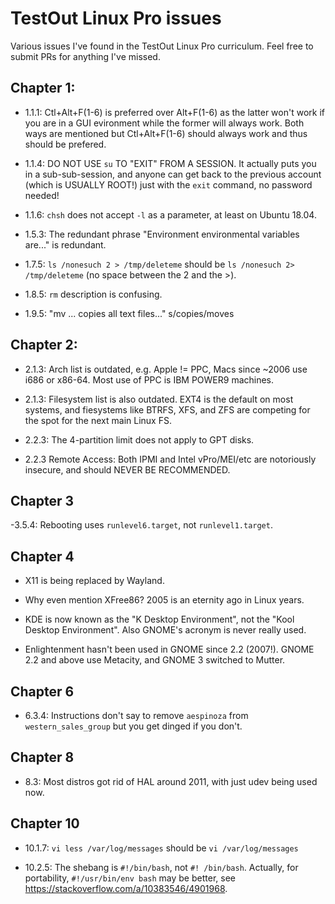 # TestOut Linux Pro issues

Various issues I've found in the TestOut Linux Pro curriculum.  Feel free to submit PRs for anything I've missed.

## Chapter 1:

- 1.1.1: Ctl+Alt+F(1-6) is preferred over Alt+F(1-6) as the latter won't work if you are in a GUI evironment while the former will always work.  Both ways are mentioned but Ctl+Alt+F(1-6) should always work and thus should be prefered.

- 1.1.4: DO NOT USE `su` TO "EXIT" FROM A SESSION.  It actually puts you in a sub-sub-session, and anyone can get back to the previous account (which is USUALLY ROOT!) just with the `exit` command, no password needed!

- 1.1.6: `chsh` does not accept `-l` as a parameter, at least on Ubuntu 18.04.

- 1.5.3: The redundant phrase "Environment environmental variables are..." is redundant.

- 1.7.5: `ls /nonesuch 2 > /tmp/deleteme` should be `ls /nonesuch 2> /tmp/deleteme` (no space between the 2 and the >).

- 1.8.5: `rm` description is confusing.

- 1.9.5: "mv ... copies all text files..." s/copies/moves

## Chapter 2:

- 2.1.3: Arch list is outdated, e.g. Apple != PPC, Macs since ~2006 use i686 or x86-64.  Most use of PPC is IBM POWER9 machines.

- 2.1.3: Filesystem list is also outdated.  EXT4 is the default on most systems, and fiesystems like BTRFS, XFS, and ZFS are competing for the spot for the next main Linux FS.

- 2.2.3: The 4-partition limit does not apply to GPT disks.

- 2.2.3 Remote Access: Both IPMI and Intel vPro/MEI/etc are notoriously insecure, and should NEVER BE RECOMMENDED.

## Chapter 3

-3.5.4: Rebooting uses `runlevel6.target`, not `runlevel1.target`.

## Chapter 4

- X11 is being replaced by Wayland.

- Why even mention XFree86?  2005 is an eternity ago in Linux years.

- KDE is now known as the "K Desktop Environment", not the "Kool Desktop Environment".  Also GNOME's acronym is never really used.

- Enlightenment hasn't been used in GNOME since 2.2 (2007!).  GNOME 2.2 and above use Metacity, and GNOME 3 switched to Mutter.

## Chapter 6

- 6.3.4:  Instructions don't say to remove `aespinoza` from `western_sales_group` but you get dinged if you don't.

## Chapter 8

- 8.3: Most distros got rid of HAL around 2011, with just udev being used now.

## Chapter 10

- 10.1.7: `vi less /var/log/messages` should be `vi /var/log/messages`

- 10.2.5: The shebang is `#!/bin/bash`, not `#! /bin/bash`.  Actually, for portability, `#!/usr/bin/env bash` may be better, see <https://stackoverflow.com/a/10383546/4901968>.
